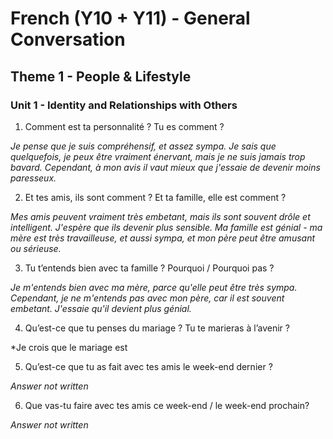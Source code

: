 # French (Y10 + Y11) - General Conversation
## Theme 1 - People & Lifestyle
### Unit 1 - Identity and Relationships with Others
1. Comment est ta personnalité ? Tu es comment ?

*Je pense que je suis compréhensif, et assez sympa. Je sais que quelquefois, je peux être vraiment énervant, mais je ne suis jamais trop bavard. Cependant, à mon avis il vaut mieux que j'essaie de devenir moins paresseux.*

2. Et tes amis, ils sont comment ? Et ta famille, elle est comment ?

*Mes amis peuvent vraiment très embetant, mais ils sont souvent drôle et intelligent. J'espère que ils devenir plus sensible. Ma famille est génial - ma mère est très travailleuse, et aussi sympa, et mon père peut être amusant ou sérieuse.*

3. Tu t’entends bien avec ta famille ? Pourquoi / Pourquoi pas ?

*Je m'entends bien avec ma mère, parce qu'elle peut être très sympa. Cependant, je ne m'entends pas avec mon père, car il est souvent embetant. J'essaie qu'il devient plus génial.*

4. Qu’est-ce que tu penses du mariage ? Tu te marieras à l’avenir ?

*Je crois que le mariage est

5. Qu’est-ce que tu as fait avec tes amis le week-end dernier ?

*Answer not written*

6. Que vas-tu faire avec tes amis ce week-end / le week-end prochain?

*Answer not written*
